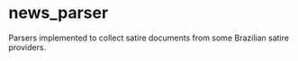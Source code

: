 # news_parser

Parsers implemented to collect satire documents from some Brazilian satire providers.
